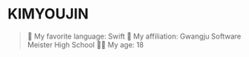 
# KIMYOUJIN

> 💬 My favorite language: Swift
> 🏫 My affiliation: Gwangju Software Meister High School
> 👶🏻 My age: 18
